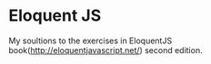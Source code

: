 # Eloquent JS
My soultions to the exercises in EloquentJS book(http://eloquentjavascript.net/) second edition.

